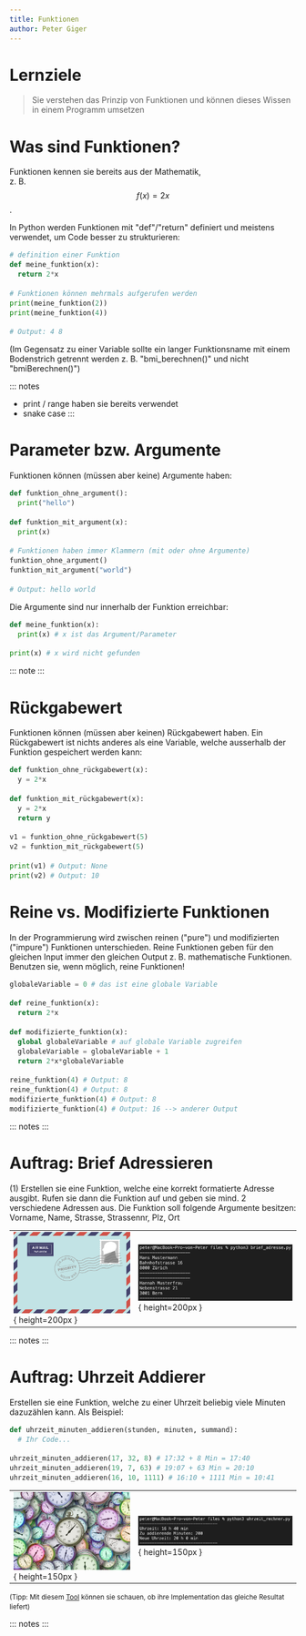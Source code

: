 ```yaml
---
title: Funktionen
author: Peter Giger
---
```


# Lernziele <i class="fas fa-bullseye"></i>

> Sie verstehen das Prinzip von Funktionen und können dieses Wissen in einem Programm umsetzen


# Was sind Funktionen? <i class="fas fa-calculator"></i>

Funktionen kennen sie bereits aus der Mathematik, <br> z. B. $$ f(x)=2x $$. 

In Python werden Funktionen mit "def"/"return" definiert und meistens verwendet, um Code besser zu strukturieren:

```python
# definition einer Funktion
def meine_funktion(x):
  return 2*x

# Funktionen können mehrmals aufgerufen werden
print(meine_funktion(2))
print(meine_funktion(4))

# Output: 4 8
```

(Im Gegensatz zu einer Variable sollte ein langer Funktionsname mit einem Bodenstrich getrennt werden z. B. "bmi_berechnen()" und nicht "bmiBerechnen()")

::: notes
- print / range haben sie bereits verwendet
- snake case
:::


# Parameter bzw. Argumente <i class="fas fa-concierge-bell"></i>

Funktionen können (müssen aber keine) Argumente haben:

```python
def funktion_ohne_argument():
  print("hello")

def funktion_mit_argument(x):
  print(x)

# Funktionen haben immer Klammern (mit oder ohne Argumente)
funktion_ohne_argument()
funktion_mit_argument("world")

# Output: hello world
```

Die Argumente sind nur innerhalb der Funktion erreichbar:

```python
def meine_funktion(x):
  print(x) # x ist das Argument/Parameter

print(x) # x wird nicht gefunden
```

::: note
:::


# Rückgabewert <i class="fas fa-exchange-alt"></i>

Funktionen können (müssen aber keinen) Rückgabewert haben. Ein Rückgabewert ist nichts anderes als eine Variable, welche ausserhalb der Funktion gespeichert werden kann:

```python
def funktion_ohne_rückgabewert(x):
  y = 2*x

def funktion_mit_rückgabewert(x):
  y = 2*x
  return y

v1 = funktion_ohne_rückgabewert(5)
v2 = funktion_mit_rückgabewert(5)

print(v1) # Output: None
print(v2) # Output: 10
```


# Reine vs. Modifizierte Funktionen <i class="fas fa-redo"></i>

In der Programmierung wird zwischen reinen ("pure") und modifizierten ("impure") Funktionen unterschieden. Reine Funktionen geben für den gleichen Input immer den gleichen Output z. B. mathematische Funktionen. Benutzen sie, wenn möglich, reine Funktionen!

```python
globaleVariable = 0 # das ist eine globale Variable

def reine_funktion(x):
  return 2*x

def modifizierte_funktion(x):
  global globaleVariable # auf globale Variable zugreifen
  globaleVariable = globaleVariable + 1
  return 2*x*globaleVariable

reine_funktion(4) # Output: 8
reine_funktion(4) # Output: 8
modifizierte_funktion(4) # Output: 8
modifizierte_funktion(4) # Output: 16 --> anderer Output
```

::: notes
:::


# Auftrag: Brief Adressieren <i class="fas fa-shoe-prints"></i>

(1) Erstellen sie eine Funktion, welche eine korrekt formatierte Adresse ausgibt. Rufen sie dann die Funktion auf und geben sie mind. 2 verschiedene Adressen aus. Die Funktion soll folgende Argumente besitzen:  
Vorname, Name, Strasse, Strassennr, Plz, Ort

|||
| ----------------------------------- | ----------------------------------- |
| ![](images/brief.png){ height=200px } | ![](images/brief_adresse.png){ height=200px } |

::: notes
:::


# Auftrag: Uhrzeit Addierer <i class="fas fa-shoe-prints"></i>

Erstellen sie eine Funktion, welche zu einer Uhrzeit beliebig viele Minuten dazuzählen kann. Als Beispiel:

```python
def uhrzeit_minuten_addieren(stunden, minuten, summand):
  # Ihr Code...

uhrzeit_minuten_addieren(17, 32, 8) # 17:32 + 8 Min = 17:40
uhrzeit_minuten_addieren(19, 7, 63) # 19:07 + 63 Min = 20:10
uhrzeit_minuten_addieren(16, 10, 1111) # 16:10 + 1111 Min = 10:41
```

|||
| ----------------------------------- | ----------------------------------- |
| ![](images/uhren.jpg){ height=150px } | ![](images/uhrzeit_rechner.png){ height=150px } |

<small>(Tipp: Mit diesem [Tool](https://www.timeanddate.com/date/timeadd.html) können sie schauen, ob ihre Implementation das gleiche Resultat liefert)</small>

::: notes
:::